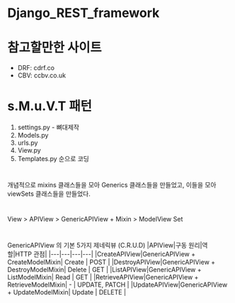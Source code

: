 # Django_REST_framework

# 참고할만한 사이트
  - DRF: cdrf.co
  - CBV: ccbv.co.uk

# s.M.u.V.T 패턴
1. settings.py - 뼈대제작
2. Models.py
3. urls.py
4. View.py
5. Templates.py
순으로 코딩

#
개념적으로 mixins 클래스들을 모아 Generics 클래스들을 만들었고, 이들을 모아 viewSets 클래스들을 만들었다.
# 
View > APIView > GenericAPIView + Mixin > ModelView Set
# 
GenericAPIView 의 기본 5가지 제네릭뷰 (C.R.U.D)
|APIView|구동 원리|역할|HTTP 관점|
|---|---|---|---|
|CreateAPIView|GenericAPIView + CreateModelMixin| Create | POST |
|DestroyAPIView|GenericAPIView + DestroyModelMixin| Delete | GET |
|ListAPIView|GenericAPIView + ListModelMixin| Read | GET |
|RetrieveAPIView|GenericAPIView + RetrieveModelMixin| - | UPDATE, PATCH |
|UpdateAPIView|GenericAPIView + UpdateModelMixin| Update | DELETE |



